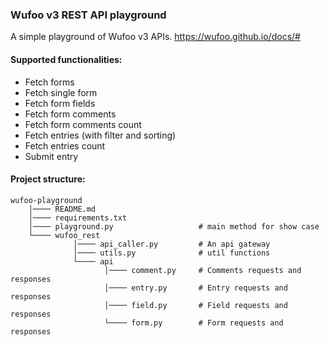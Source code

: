 ### Wufoo v3 REST API playground
A simple playground of Wufoo v3 APIs. https://wufoo.github.io/docs/#

#### Supported functionalities:
* Fetch forms
* Fetch single form
* Fetch form fields
* Fetch form comments
* Fetch form comments count
* Fetch entries (with filter and sorting)
* Fetch entries count
* Submit entry

#### Project structure:
```
wufoo-playground
    │──── README.md
    │──── requirements.txt
    │──── playground.py                   # main method for show case
    └──── wufoo_rest
              │──── api_caller.py         # An api gateway
              │──── utils.py              # util functions
              └──── api
                     │──── comment.py     # Comments requests and responses
                     │──── entry.py       # Entry requests and responses
                     │──── field.py       # Field requests and responses
                     └──── form.py        # Form requests and responses
```
